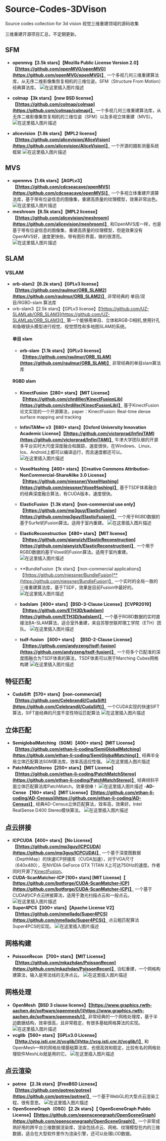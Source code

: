 # Source-Codes-3DVison
Source codes collection for 3d vision 视觉三维重建领域的源码收集

三维重建开源项目汇总，不定期更新。

## SFM
- **openmvg【3.5k stars】【Mozilla Public License Version 2.0】【[https://github.com/openMVG/openMVG](https://github.com/openMVG/openMVG)】**
一个多视几何三维重建算法库，从无序二维影像集恢复相机的三维位姿。SFM（Structure From Motion）经典算法库。
![在这里插入图片描述](https://img-blog.csdnimg.cn/20210527092742723.png?x-oss-process=image/watermark,type_ZmFuZ3poZW5naGVpdGk,shadow_10,text_aHR0cHM6Ly9ibG9nLmNzZG4ubmV0L3JzX2x5cw==,size_16,color_FFFFFF,t_70)

- **colmap【3k stars】【new BSD license】【[https://github.com/colmap/colmap](https://github.com/colmap/colmap)】**
一个多视几何三维重建算法库，从无序二维影像集恢复相机的三维位姿（SFM）以及多视立体重建（MVS）。
![在这里插入图片描述](https://img-blog.csdnimg.cn/20210527092509685.png?x-oss-process=image/watermark,type_ZmFuZ3poZW5naGVpdGk,shadow_10,text_aHR0cHM6Ly9ibG9nLmNzZG4ubmV0L3JzX2x5cw==,size_16,color_FFFFFF,t_70)
- **alicevision【1.8k stars】【MPL2 license】【[https://github.com/alicevision/AliceVision](https://github.com/alicevision/AliceVision)】**
一个开源的摄影测量系统框架
![在这里插入图片描述](https://img-blog.csdnimg.cn/20210527092356416.png?x-oss-process=image/watermark,type_ZmFuZ3poZW5naGVpdGk,shadow_10,text_aHR0cHM6Ly9ibG9nLmNzZG4ubmV0L3JzX2x5cw==,size_16,color_FFFFFF,t_70)
## MVS
- **openmvs【1.6k stars】【AGPLv3】【[https://github.com/cdcseacave/openMVS](https://github.com/cdcseacave/openMVS)】**
一个多视立体重建开源算法库，基于带有位姿信息的图像集，重建高质量的纹理模型，效果非常出色。
![在这里插入图片描述](https://img-blog.csdnimg.cn/20210527225531907.png?x-oss-process=image/watermark,type_ZmFuZ3poZW5naGVpdGk,shadow_10,text_aHR0cHM6Ly9ibG9nLmNzZG4ubmV0L3JzX2x5cw==,size_16,color_FFFFFF,t_70)
- **meshroom【6.5k stars】【MPL2 license】【[https://github.com/alicevision/meshroom](https://github.com/alicevision/meshroom)】**
和OpenMVS库一样，也是基于带有位姿信息的图像集，重建高质量的纹理模型，但是效果没有OpenMVS好，速度更快些。带有图形界面，做的很漂亮。
![在这里插入图片描述](https://img-blog.csdnimg.cn/20210527230158531.png?x-oss-process=image/watermark,type_ZmFuZ3poZW5naGVpdGk,shadow_10,text_aHR0cHM6Ly9ibG9nLmNzZG4ubmV0L3JzX2x5cw==,size_16,color_FFFFFF,t_70)
## SLAM
### VSLAM
- **orb-slam2【6.2k stars】【GPLv3 license】【[https://github.com/raulmur/ORB_SLAM2](https://github.com/raulmur/ORB_SLAM2)】**
非常经典的 单目/双目/RGBD-slam 算法库
- orb-slam3【2.5k stars】【GPLv3 license】【[https://github.com/UZ-SLAMLab/ORB_SLAM3](https://github.com/UZ-SLAMLab/ORB_SLAM3)】
第一个能够用单目、立体和RGB-D相机,使用针孔和鱼眼镜头模型进行视觉、视觉惯性和多地图SLAM的系统。
	#### 单目 slam
	- **orb-slam【1.1k stars】【GPLv3 license】【[https://github.com/raulmur/ORB_SLAM](https://github.com/raulmur/ORB_SLAM)】**
	非常经典的单目slam算法库
	#### RGBD slam
	- **KinectFusion【280+ stars】【MIT License】【[https://github.com/chrdiller/KinectFusionLib](https://github.com/chrdiller/KinectFusionLib)】**
	基于KinectFusion论文实现的一个开源算法，paper：KinectFusion: Real-time dense surface mapping and tracking
	- **InfiniTAM∞ v3【680+ stars】【Oxford University Innovation Academic License】【[https://github.com/victorprad/InfiniTAM](https://github.com/victorprad/InfiniTAM)】**
	牛津大学团队做的开源多平台实时大尺度深度融合和跟踪，速度很快，在Windows、Linux、Ios、Android上都可以编译运行，而且速度都还可以。
![在这里插入图片描述](https://img-blog.csdnimg.cn/2021052723092847.png?x-oss-process=image/watermark,type_ZmFuZ3poZW5naGVpdGk,shadow_10,text_aHR0cHM6Ly9ibG9nLmNzZG4ubmV0L3JzX2x5cw==,size_16,color_FFFFFF,t_70)
	- **VoxelHashing【460+ stars】【Creative Commons Attribution-NonCommercial-ShareAlike 3.0 License】【[https://github.com/niessner/VoxelHashing](https://github.com/niessner/VoxelHashing)】**
	基于TSDF体素融合的经典深度融合算法，有CUDA版本，速度很快。
	- **ElasticFusion【1.3k stars】【non-commercial use only】【[https://github.com/mp3guy/ElasticFusion](https://github.com/mp3guy/ElasticFusion)】**
	一个用于RGBD数据的基于Surfel的Fusion算法。适用于室内重建。
![在这里插入图片描述](https://img-blog.csdnimg.cn/20210527101609923.png?x-oss-process=image/watermark,type_ZmFuZ3poZW5naGVpdGk,shadow_10,text_aHR0cHM6Ly9ibG9nLmNzZG4ubmV0L3JzX2x5cw==,size_16,color_FFFFFF,t_70)
	- **ElasticReconstruction【480+ stars】【MIT license】【[https://github.com/qianyizh/ElasticReconstruction](https://github.com/qianyizh/ElasticReconstruction)】**
	一个用于RGBD数据的基于Voxel的Fusion算法。适用于室内重建。
	![在这里插入图片描述](https://img-blog.csdnimg.cn/20210527232136452.png?x-oss-process=image/watermark,type_ZmFuZ3poZW5naGVpdGk,shadow_10,text_aHR0cHM6Ly9ibG9nLmNzZG4ubmV0L3JzX2x5cw==,size_16,color_FFFFFF,t_70)

	- **BundleFusion【1k stars】【non-commercial applications】【[https://github.com/niessner/BundleFusion]**(https://github.com/niessner/BundleFusion)】
	一个实时的全局一致的三维重建算法库，基于TSDF，效果是目前Fusion中最好的。
![在这里插入图片描述](https://img-blog.csdnimg.cn/20210527101706588.png?x-oss-process=image/watermark,type_ZmFuZ3poZW5naGVpdGk,shadow_10,text_aHR0cHM6Ly9ibG9nLmNzZG4ubmV0L3JzX2x5cw==,size_16,color_FFFFFF,t_70)
	- **badslam【400+ stars】【BSD-3-Clause License】【CVPR2019】【[https://github.com/ETH3D/badslam](https://github.com/ETH3D/badslam)】**
	一个基于RGBD数据的实时直接法BA-SLAM算法，适合室外重建，来自苏黎世联邦理工学院（ETH）团队。
![在这里插入图片描述](https://img-blog.csdnimg.cn/20210523151446161.png?x-oss-process=image/watermark,type_ZmFuZ3poZW5naGVpdGk,shadow_10,text_aHR0cHM6Ly9ibG9nLmNzZG4ubmV0L3JzX2x5cw==,size_16,color_FFFFFF,t_70)
	- **tsdf-fusion 【400+ stars】 【BSD-2-Clause License】【[https://github.com/andyzeng/tsdf-fusion](https://github.com/andyzeng/tsdf-fusion)】**
	一个将多个已配准的深度图融合为TSDF体素的算法，TSDF体素可以用于Marching Cubes网格构建
![在这里插入图片描述](https://img-blog.csdnimg.cn/20210527095350635.png)
## 特征匹配
- **CudaSift【570+ stars】【non-commercial】【[https://github.com/Celebrandil/CudaSift](https://github.com/Celebrandil/CudaSift)】**
一个CUDA实现的快速SIFT算法，SIFT是经典的尺度不变性特征匹配算法
![在这里插入图片描述](https://img-blog.csdnimg.cn/20210527102714228.png)
## 立体匹配
- **SemiglobalMatching（SGM）【400+ stars】【MIT License】【[https://github.com/ethan-li-coding/SemiGlobalMatching](https://github.com/ethan-li-coding/SemiGlobalMatching)】**
经典半全局立体匹配算法SGM算法库。效率高适应性强。
![在这里插入图片描述](https://img-blog.csdnimg.cn/20210527093929761.png)
- **PatchMatchStereo【250+ stars】【MIT License】【[https://github.com/ethan-li-coding/PatchMatchStereo](https://github.com/ethan-li-coding/PatchMatchStereo)】**
经典倾斜平面立体匹配算法库PatchMatch。效果很棒！
![在这里插入图片描述](https://img-blog.csdnimg.cn/20210527093911556.png)
-**AD-Cense 【160+ stars】【MIT License】【[https://github.com/ethan-li-coding/AD-Census](https://github.com/ethan-li-coding/AD-Census)】**
经典AD-Census立体匹配算法，效率高，效果好。Intel RealSense D400 Stereo模块算法。
![在这里插入图片描述](https://img-blog.csdnimg.cn/20210527093850854.png)
## 点云拼接
 - **ICPCUDA【400+ stars】【No License】【[https://github.com/mp3guy/ICPCUDA](https://github.com/mp3guy/ICPCUDA)】**
 一个基于深度图数据（DepthMap）的快速ICP拼接库（CUDA加速），对于VGA尺寸（640x480），在NVIDIA GeForce GTX TITAN X上可达750Hz的速度。作者同时开源了[KinectFusion](https://github.com/mp3guy/ElasticFusion)。
 - **CUDA-ScanMatcher-ICP [100+ stars] [MIT License]【  [https://github.com/botforge/CUDA-ScanMatcher-ICP](https://github.com/botforge/CUDA-ScanMatcher-ICP)】**
  一个基于CUDA的ICP点云拼接算法，适用于激光扫描点云和一般点云。
![在这里插入图片描述](https://img-blog.csdnimg.cn/20210527095433689.png?x-oss-process=image/watermark,type_ZmFuZ3poZW5naGVpdGk,shadow_10,text_aHR0cHM6Ly9ibG9nLmNzZG4ubmV0L3JzX2x5cw==,size_16,color_FFFFFF,t_70)
- **Super4PCS【300+ stars】【Apache License V2】【[https://github.com/nmellado/Super4PCS](https://github.com/nmellado/Super4PCS)】**
点云粗匹配算法Super4PCS的实现。
![在这里插入图片描述](https://img-blog.csdnimg.cn/20210527232502495.png?x-oss-process=image/watermark,type_ZmFuZ3poZW5naGVpdGk,shadow_10,text_aHR0cHM6Ly9ibG9nLmNzZG4ubmV0L3JzX2x5cw==,size_16,color_FFFFFF,t_70)
## 网格构建
- **PoissonRecon 【700+ stars】【MIT License】【[https://github.com/mkazhdan/PoissonRecon](https://github.com/mkazhdan/PoissonRecon)】**
泊松重建，一个网格构建算法，输入是带法线的无序点云。
![在这里插入图片描述](https://img-blog.csdnimg.cn/20210527103440884.png?x-oss-process=image/watermark,type_ZmFuZ3poZW5naGVpdGk,shadow_10,text_aHR0cHM6Ly9ibG9nLmNzZG4ubmV0L3JzX2x5cw==,size_16,color_FFFFFF,t_70)
## 网格处理
- **OpenMesh【BSD 3 clause license】【[https://www.graphics.rwth-aachen.de/software/openmesh/](https://www.graphics.rwth-aachen.de/software/openmesh/)】**
非常经典的一个网格处理库，基于半边数据结构，效率很高，且非常稳定，有很多基础网格算法的实现。
![在这里插入图片描述](https://img-blog.csdnimg.cn/20210527233028820.png?x-oss-process=image/watermark,type_ZmFuZ3poZW5naGVpdGk,shadow_10,text_aHR0cHM6Ly9ibG9nLmNzZG4ubmV0L3JzX2x5cw==,size_16,color_FFFFFF,t_70)
- **vcglib【560+ stars】【GPLv3.0 License】【[http://vcg.isti.cnr.it/vcglib/](http://vcg.isti.cnr.it/vcglib/)】**
和OpenMesh一样的网格处理基础算法库，也很高效和稳定，比较有名的网格处理软件MeshLib就是用的它。
![在这里插入图片描述](https://img-blog.csdnimg.cn/20210527233556459.png)
## 点云渲染
- **potree 【2.3k stars】【FreeBSD Licnese】【[https://github.com/potree/potree](https://github.com/potree/potree)】**
一个基于WebGL的大型点云渲染工程，很有意思。
![在这里插入图片描述](https://img-blog.csdnimg.cn/20210527095334910.png?x-oss-process=image/watermark,type_ZmFuZ3poZW5naGVpdGk,shadow_10,text_aHR0cHM6Ly9ibG9nLmNzZG4ubmV0L3JzX2x5cw==,size_16,color_FFFFFF,t_70)
- **OpenSceneGraph（OSG）【2.2k stars】【 OpenSceneGraph Public License】【[https://github.com/openscenegraph/OpenSceneGraph](https://github.com/openscenegraph/OpenSceneGraph)】**
一个非常成熟好用的跨平台三维数据渲染库，渲染包括点云、网格、纹理模型在内的三维数据，适合在大型软件里作为渲染引擎，还可以处理LOD数据。
